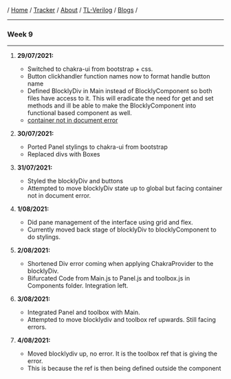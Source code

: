 / [Home](/index) / [Tracker](/gsoc-2021) / [About](pages/gsoc/about) / [TL-Verilog](pages/gsoc/TLV) / [Blogs](pages/blogs/gsoc-final-blog) /

---

### Week 9

---

1. **29/07/2021:** 
   * Switched to chakra-ui from bootstrap + css. 
   * Button clickhandler function names now to format handle button name
   * Defined BlocklyDiv in Main instead of BlocklyComponent so both files have access to it. This will eradicate the need for get and set methods and ill be able to make the BlocklyComponent into functional based component as well.
   * [container not in document error](https://stackoverflow.com/questions/45227309/uncaught-error-container-is-not-in-current-document)
  
2. **30/07/2021:**
   * Ported Panel stylings to chakra-ui from bootstrap 
   * Replaced divs with Boxes
3. **31/07/2021:**
   * Styled the blocklyDiv and buttons
   * Attempted to move blocklyDiv state up to global but facing container not in document error.
4. **1/08/2021:**
   * Did pane management of the interface using grid and flex.
   * Currently moved back stage of blocklyDiv to blocklyComponent to do stylings. 
5. **2/08/2021:**
   * Shortened Div error coming when applying ChakraProvider to the blocklyDiv.
   * Bifurcated Code from Main.js to Panel.js and toolbox.js in Components folder. Integration left.
6. **3/08/2021:**
   * Integrated Panel and toolbox with Main.
   * Attempted to move blocklydiv and toolbox ref upwards. Still facing errors.
7. **4/08/2021:**
   * Moved blocklydiv up, no error. It is the toolbox ref that is giving the error. 
   * This is because the ref is then being defined outside the component
